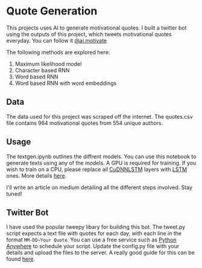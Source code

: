 # Quote Generation

This projects uses AI to generate motivational quotes. I built a twitter bot using the outputs of this project, which tweets motivational quotes everyday. You can follow it [@ai.motivate](https://twitter.com/AiMotivate)

The following methods are explored here:

1. Maximum likelihood model
2. Character based RNN
3. Word based RNN
4. Word based RNN with word embeddings

## Data

The data used for this project was scraped off the internet. The quotes.csv file contains 964 motivational quotes from 554 unique authors.

## Usage

The textgen.ipynb outlines the diffrent models. You can use this notebook to generate texts using any of the models. A GPU is required for training. If you wish to train on a CPU, please replace all [CuDNNLSTM](https://www.tensorflow.org/api_docs/python/tf/keras/layers/CuDNNLSTM) layers with [LSTM](https://keras.io/layers/recurrent/) ones. More details [here](https://stackoverflow.com/questions/49987261/what-is-the-difference-between-cudnnlstm-and-lstm-in-keras).

I'll write an article on medium detailing all the different steps involved. Stay tuned!

## Twitter Bot

I have used the popular tweepy libary for building this bot. The tweet.py script expects a text file with quotes for each day, with each line in the format `MM-DD~Your Quote`. You can use a free service such as [Python Anywhere](https://www.pythonanywhere.com/) to schedule your script. Update the config.py file with your details and upload the files to the server. A really good guide for this can be found [here](https://www.digitalocean.com/community/tutorials/how-to-create-a-twitterbot-with-python-3-and-the-tweepy-library).

